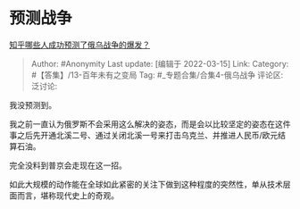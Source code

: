 # 预测战争
[知乎哪些人成功预测了俄乌战争的爆发？](https://www.zhihu.com/question/521936959/answer/2390670173)

> Author: #Anonymity
> Last update: [编辑于 2022-03-15]
> Link:
> Category: #【答集】/13-百年未有之变局
> Tag: #_专题合集/合集4-俄乌战争 
> 评论区:
> 泛讨论:

我没预测到。

我之前一直认为俄罗斯不会采用这么解决的姿态，而是会以比较坚定的姿态在这件事之后先开通北溪二号、通过关闭北溪一号来打击乌克兰、并推进人民币/欧元结算石油。

完全没料到普京会走现在这一招。

如此大规模的动作能在全球如此紧密的关注下做到这种程度的突然性，单从技术层面而言，堪称现代史上的奇观。
